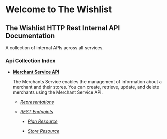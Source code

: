 # **Welcome to The Wishlist**


## **The Wishlist HTTP Rest Internal API Documentation**

A collection of internal APIs across all services.

### Api Collection Index

- [**Merchant Service API**](merchantsSvcApiInternal.md#merchants-api)
  
  The Merchants Service enables the management of information about a merchant and their stores. You can create, retrieve, update, and delete merchants using the Merchant Service API.

  - [*Representations*](merchantsSvcApiInternal.md#representations)

  - [*REST Endpoints*](merchantsSvcApiInternal.md#rest-endpoints)
    
    - [*Plan Resource*](merchantsSvcApiInternal.md#plan-resource)
    
    - [*Store Resource*](merchantsSvcApiInternal.md#store-resource)
    


